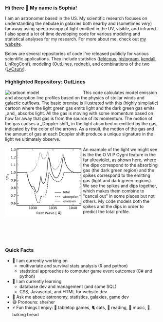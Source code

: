 <!--
**sflury/sflury** is a ✨ _special_ ✨ repository because its `README.md` (this file) appears on your GitHub profile.

Here are some ideas to get you started:
- 👯 I’m looking to collaborate on ...
- 🤔 I’m looking for help with ...
- 📫 How to reach me: s.r.flury@gmail.com
-->
### Hi there 👋 My name is Sophia!

I am an astronomer based in the US. My scientific research focuses on understanding the nebulae in galaxies both 
nearby and (sometimes _very_) far away using spectroscopy of light emitted in the UV, visible, and infrared. 
I also spend a lot of time developing code for various modeling and statistical analyses for my research. For more
about me, check out [my website](https://sflury.github.io).

Below are several repositories of code I've released publicly for various scientific applications. They include
statistics ([feldcous](https://www.github.com/sflury/feldcous), [histogram](https://www.github.com/sflury/histogram),
[kendall](https://www.github.com/sflury/kendall), [LinRegConf](https://github.com/sflury/LinRegConf)), 
modeling ([OutLines](https://www.github.com/sflury/OutLines), [redneb](https://www.github.com/sflury/redneb)), and
combinations of the two ([LyCsurv](https://github.com/sflury/LyCsurv)).

### Highlighted Repository: [OutLines](https://www.github.com/sflury/OutLines)

<img width="256" alt="cartoon model" align="left" src="https://github.com/sflury/sflury/assets/42982705/65c6909a-ff77-4709-a894-d21d63acc1db">
This code calculates model emission and absorption line profiles based on the physics of stellar winds and galactic
outflows. The basic premise is illustrated with this (highly simplistic) cartoon where the light green gas emits
light and the dark green gas emits _and_ absorbs light. All the gas is moving with some momentum based on how far
away that gas is from the source of its momentum. The motion of the gas causes a _Doppler shift_ in the light 
absorbed or emitted by the gas, indicated by the color of the arrows. As a result, the motion of the gas and the 
amount of gas at each Doppler shift produce a unique signature in the light we ultimately observe.  <br><br>

<img width="256" alt="O VI profile" align="left" src="https://github.com/sflury/OutLines/blob/main/ovi_examp.png">
An example of the light we might see is the the O VI P Cygni feature in the far ultraviolet, as shown here, where
the dips correspond to the absorbing gas (the dark green region) and the spikes correspond to the emitting gas
(light and dark green regions). We see the spikes and dips together, which makes them combine to "cancel out"
in some places but not others. My code models both the spikes and the dips in order to predict the total profile. 
<br><br><br><br><br><br>

### Quick Facts
- 🔭 I am currently working on
  - multivariate and survival stats analysis (R and python)
  - statistical approaches to computer game event outcomes (C# and python)
- 🌱 I am currently learning
  - database dev and management (and some SQL)
  - CSS, Javascript, and HTML for website dev
- 💬 Ask me about: astronomy, statistics, galaxies, game dev
- 😄 Pronouns: she/her
- ⚡ Fun things I enjoy: 🎲 tabletop games, 🐈 cats, 📖 reading, 🎹 music, 🥖 baking bread
